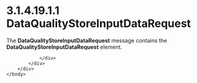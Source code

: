 <html dir="LTR" xmlns:mshelp="http://msdn.microsoft.com/mshelp" xmlns:ddue="http://ddue.schemas.microsoft.com/authoring/2003/5" xmlns:xlink="http://www.w3.org/1999/xlink" xmlns:tool="http://www.microsoft.com/tooltip">
    <head>
        <meta http-equiv="Content-Type" content="text/html; CHARSET=utf-8"></meta>
        <meta name="save" content="history"></meta>
        <title>3.1.4.19.1.1 DataQualityStoreInputDataRequest</title>
        <xml>
            <mshelp:toctitle title="3.1.4.19.1.1 DataQualityStoreInputDataRequest"></mshelp:toctitle>
            <mshelp:rltitle title="[MS-SSMDSWS-15]: DataQualityStoreInputDataRequest"></mshelp:rltitle>
            <mshelp:keyword index="A" term="d945e415-6a82-4502-925b-8e5fce622bc8"></mshelp:keyword>
            <mshelp:attr name="DCSext.ContentType" value="open specification"></mshelp:attr>
            <mshelp:attr name="AssetID" value="d945e415-6a82-4502-925b-8e5fce622bc8"></mshelp:attr>
            <mshelp:attr name="TopicType" value="kbRef"></mshelp:attr>
            <mshelp:attr name="DCSext.Title" value="[MS-SSMDSWS-15]: DataQualityStoreInputDataRequest" />
        </xml>
    </head>
    <body>
        <div id="header">
            <h1 class="heading">3.1.4.19.1.1 DataQualityStoreInputDataRequest</h1>
        </div>
        <div id="mainSection">
            <div id="mainBody">
                <div id="allHistory" class="saveHistory"></div>
                <div id="sectionSection0" class="section" name="collapseableSection">
                    

<p>The <b>DataQualityStoreInputDataRequest</b> message contains
the <b>DataQualityStoreInputDataRequest</b> element.</p>


                </div>
            </div>
        </div>
    </body>
</html>